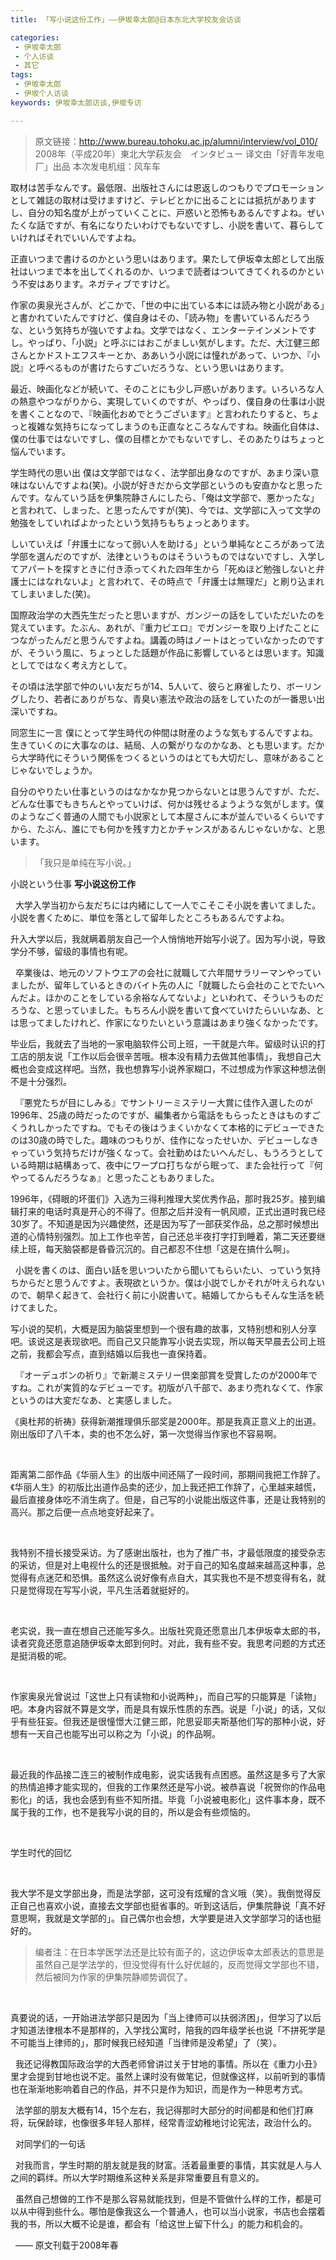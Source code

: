 ```yaml
---
title: 「写小说这份工作」——伊坂幸太郎@日本东北大学校友会访谈

categories:
 - 伊坂幸太郎
 - 个人访谈
 - 其它
tags: 
 - 伊坂幸太郎
 - 伊坂个人访谈
keywords: 伊坂幸太郎访谈,伊坂专访

---
```

> 原文链接：http://www.bureau.tohoku.ac.jp/alumni/interview/vol_010/
2008年（平成20年）東北大学萩友会　インタビュー
译文由「好青年发电厂」出品
​本次发电机组：风车车
&nbsp;



取材は苦手なんです。最低限、出版社さんには恩返しのつもりでプロモーションとして雑誌の取材は受けますけど、テレビとかに出ることには抵抗がありますし、自分の知名度が上がっていくことに、戸惑いと恐怖もあるんですよね。ぜいたくな話ですが、有名になりたいわけでもないですし、小説を書いて、暮らしていければそれでいいんですよね。

正直いつまで書けるのかという思いはあります。果たして伊坂幸太郎として出版社はいつまで本を出してくれるのか、いつまで読者はついてきてくれるのかという不安はあります。ネガティブですけど。

作家の奥泉光さんが、どこかで、「世の中に出ている本には読み物と小説がある」と書かれていたんですけど、僕自身はその、「読み物」を書いているんだろうな、という気持ちが強いですよね。文学ではなく、エンターテインメントですし。やっぱり、「小説」と呼ぶにはおこがましい気がします。ただ、大江健三郎さんとかドストエフスキーとか、ああいう小説には憧れがあって、いつか、『小説』と呼べるものが書けたらすごいだろうな、という思いはあります。

最近、映画化などが続いて、そのことにも少し戸惑いがあります。いろいろな人の熱意やつながりから、実現していくのですが、やっぱり、僕自身の仕事は小説を書くことなので、『映画化おめでとうございます』と言われたりすると、ちょっと複雑な気持ちになってしまうのも正直なところなんですね。映画化自体は、僕の仕事ではないですし、僕の目標とかでもないですし、そのあたりはちょっと悩んでいます。

学生時代の思い出
僕は文学部ではなく、法学部出身なのですが、あまり深い意味はないんですよね(笑)。小説が好きだから文学部というのも安直かなと思ったんです。なんていう話を伊集院静さんにしたら、「俺は文学部で、悪かったな」と言われて、しまった、と思ったんですが(笑)、今では、文学部に入って文学の勉強をしていればよかったという気持ちもちょっとあります。

しいていえば「弁護士になって弱い人を助ける」という単純なところがあって法学部を選んだのですが、法律というものはそういうものではないですし、入学してアパートを探すときに付き添ってくれた四年生から「死ぬほど勉強しないと弁護士にはなれないよ」と言われて、その時点で「弁護士は無理だ」と刷り込まれてしまいました(笑)。

国際政治学の大西先生だったと思いますが、ガンジーの話をしていただいたのを覚えています。たぶん、あれが、『重力ピエロ』でガンジーを取り上げたことにつながったんだと思うんですよね。講義の時はノートはとっていなかったのですが、そういう風に、ちょっとした話題が作品に影響しているとは思います。知識としてではなく考え方として。

その頃は法学部で仲のいい友だちが14、5人いて、彼らと麻雀したり、ボーリングしたり、若者にありがちな、青臭い憲法や政治の話をしていたのが一番思い出深いですね。

同窓生に一言
僕にとって学生時代の仲間は財産のような気もするんですよね。生きていくのに大事なのは、結局、人の繋がりなのかなあ、とも思います。だから大学時代にそういう関係をつくるというのはとても大切だし、意味があることじゃないでしょうか。

自分のやりたい仕事というのはなかなか見つからないとは思うんですが、ただ、どんな仕事でもきちんとやっていけば、何かは残せるようような気がします。僕のようなごく普通の人間でも小説家として本屋さんに本が並んでいるくらいですから、たぶん、誰にでも何かを残す力とかチャンスがあるんじゃないかな、と思います。


> 「我只是单纯在写小说。」

小説という仕事
**写小说这份工作** 

&nbsp;
大学入学当初から友だちには内緒にして一人でこそこそ小説を書いてました。小説を書くために、単位を落として留年したところもあるんですよね。

升入大学以后，我就瞒着朋友自己一个人悄悄地开始写小说了。因为写小说，导致学分不够，留级的事情也有呢。

&nbsp;
卒業後は、地元のソフトウエアの会社に就職して六年間サラリーマンやっていましたが、留年しているときのバイト先の人に「就職したら会社のことでたいへんだよ。ほかのことをしている余裕なんてないよ」といわれて、そういうものだろうな、と思っていました。もちろん小説を書いて食べていけたらいいなあ、とは思ってましたけれど、作家になりたいという意識はあまり強くなかったです。

毕业后，我就去了当地的一家电脑软件公司上班，一干就是六年。留级时认识的打工店的朋友说「工作以后会很辛苦哦。根本没有精力去做其他事情」，我想自己大概也会变成这样吧。当然，我也想靠写小说养家糊口，不过想成为作家这种想法倒不是十分强烈。

&nbsp;
『悪党たちが目にしみる』でサントリーミステリー大賞に佳作入選したのが1996年、25歳の時だったのですが、編集者から電話をもらったときはものすごくうれしかったですね。でもその後はうまくいかなくて本格的にデビューできたのは30歳の時でした。趣味のつもりが、佳作になったせいか、デビューしなきゃっていう気持ちだけが強くなって。会社勤めはたいへんだし、もうろうとしている時期は結構あって、夜中にワープロ打ちながら眠って、また会社行って『何やってるんだろうなぁ』と思ったこともありました。
 
1996年，《碍眼的坏蛋们》入选为三得利推理大奖优秀作品，那时我25岁。接到编辑打来的电话时真是开心的不得了。但那之后并没有一帆风顺，正式出道时我已经30岁了。不知道是因为兴趣使然，还是因为写了一部获奖作品，总之那时候想出道的心情特别强烈。加上工作也辛苦，自己还总半夜打字打到睡着，第二天还要继续上班，每天脑袋都是昏昏沉沉的。自己都忍不住想「这是在搞什么啊」。
 
&nbsp;
小説を書くのは、面白い話を思いついたから聞いてもらいたい、っていう気持ちからだと思うんですよ。表現欲というか。僕は小説でしかそれが叶えられないので、朝早く起きて、会社行く前に小説書いて。結婚してからもそんな生活を続けてました。

写小说的契机，大概是因为脑袋里想到一个很有趣的故事，又特别想和别人分享吧。该说这是表现欲吧。而自己又只能靠写小说去实现，所以每天早晨去公司上班之前，我都会写点，直到结婚以后我也一直保持着。
 
&nbsp;
『オーデュボンの祈り』で新潮ミステリー倶楽部賞を受賞したのが2000年ですね。これが実質的なデビューです。初版が八千部で、あまり売れなくて、作家というのは大変だなあ、と実感しました。

《奥杜邦的祈祷》获得新潮推理俱乐部奖是2000年。那是我真正意义上的出道。刚出版印了八千本，卖的也不怎么好，第一次觉得当作家也不容易啊。
 
&nbsp;

距离第二部作品《华丽人生》的出版中间还隔了一段时间，那期间我把工作辞了。《华丽人生》的初版比出道作品卖的还少，加上我还把工作辞了，心里越来越慌，最后直接身体吃不消生病了。但是，自己写的小说能出版这件事，还是让我特别的高兴。那之后便一点点地变好起来了。

&nbsp;
 
我特别不擅长接受采访。为了感谢出版社，也为了推广书，才最低限度的接受杂志的采访，但是对上电视什么的还是很抵触。对于自己的知名度越来越高这种事，总觉得有点迷茫和恐惧。虽然这么说好像有点自大，其实我也不是不想变得有名，就只是觉得现在写写小说，平凡生活着就挺好的。
 
&nbsp;

老实说，我一直在想自己还能写多久。出版社究竟还愿意出几本伊坂幸太郎的书，读者究竟还愿意追随伊坂幸太郎到何时。对此，我有些不安。我思考问题的方式还是挺消极的呢。
 
&nbsp;

作家奥泉光曾说过「这世上只有读物和小说两种」，而自己写的只能算是「读物」吧。本身内容就不算是文学，而是具有娱乐性质的东西。说是「小说」的话，又似乎有些狂妄。但我还是很憧憬大江健三郎，陀思妥耶夫斯基他们写的那种小说，好想有一天自己也能写出可以称之为「小说」的作品啊。
 
&nbsp;

最近我的作品接二连三的被制作成电影，说实话我有点困惑。虽然这是多亏了大家的热情追捧才能实现的，但我的工作果然还是写小说。被恭喜说「祝贺你的作品电影化」的话，我也会感到有些不知所措。毕竟「小说被电影化」这件事本身，既不属于我的工作，也不是我写小说的目的，所以是会有些烦恼的。
 

&nbsp;

学生时代的回忆
 
&nbsp;

我大学不是文学部出身，而是法学部，这可没有炫耀的含义哦（笑）。我倒觉得反正自己也喜欢小说，直接去文学部也挺省事的。听到这话后，伊集院静说「真不好意思啊，我就是文学部的」。自己偶尔也会想，大学要是进入文学部学习的话也挺好的。
> 编者注：在日本学医学法还是比较有面子的，这边伊坂幸太郎表达的意思是虽然自己是学法学的，但没觉得有什么好优越的，反而觉得文学部也不错，然后被同为作家的伊集院静顺势调侃了。

 &nbsp;

真要说的话，一开始进法学部只是因为「当上律师可以扶弱济困」，但学习了以后才知道法律根本不是那样的，入学找公寓时，陪我的四年级学长也说「不拼死学是不可能当上律师的」，那时候我已经知道「当律师是没希望」了（笑）。
 
 &nbsp;
我还记得教国际政治学的大西老师曾讲过关于甘地的事情。所以在《重力小丑》里才会提到甘地也说不定。虽然上课时没有做笔记，但就像这样，以前听到的事情也在渐渐地影响着自己的作品，并不只是作为知识，而是作为一种思考方式。

  &nbsp;
法学部的朋友大概有14，15个左右，我记得那时大部分的时间都是和他们打麻将，玩保龄球，也像很多年轻人那样，经常青涩幼稚地讨论宪法，政治什么的。
 
 
 &nbsp;
对同学们的一句话
 
 &nbsp;
对我而言，学生时期的朋友就是我的财富。活着最重要的事情，其实就是人与人之间的羁绊。所以大学时期维系这种关系是非常重要且有意义的。

 &nbsp;
虽然自己想做的工作不是那么容易就能找到，但是不管做什么样的工作，都是可以从中得到些什么。哪怕是像我这么一个普通人，也可以当小说家，书店也会摆着我的书，所以大概不论是谁，都会有「给这世上留下什么」的能力和机会的。
 

  &nbsp;
 —— 原文刊载于2008年春
